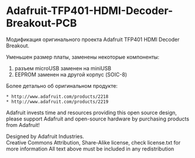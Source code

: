 # Adafruit-TFP401-HDMI-Decoder-Breakout-PCB
Модификация оригинального проекта Adafruit TFP401 HDMI Decoder Breakout.

Уменьшен размер платы, заменены некоторые компоненты:

1) разъем microUSB заменен на miniUSB
2) EEPROM заменен на другой корпус (SOIC-8)

Более детально об оригинальном продукте:

    * http://www.adafruit.com/products/2218
    * http://www.adafruit.com/products/2219

Adafruit invests time and resources providing this open source design, 
please support Adafruit and open-source hardware by purchasing 
products from Adafruit!

Designed by Adafruit Industries.  
Creative Commons Attribution, Share-Alike license, check license.txt for more information
All text above must be included in any redistribution